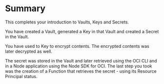# Summary

This completes your introduction to Vaults, Keys and Secrets. 

You have created a Vault, generated a Key in that Vault and created a Secret in the Vault.

You have used to Key to encrypt contents. The encrypted contents was later decrypted as well.

The secret was stored in the Vault and later retrieved using the OCI CLI and in a Node application using the Node SDK for OCI. The last step you took was the creation of a Function that retrieves the secret - using its Resource Principal status.  